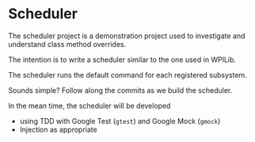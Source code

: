 # Scheduler	

The scheduler project is a demonstration project used to investigate and understand class method overrides.

The intention is to write a scheduler similar to the one used in WPILib. 

The scheduler runs the default command for each registered subsystem. 

Sounds simple? Follow along the commits as we build the scheduler.

In the mean time, the scheduler will be developed 

* using TDD with Google Test (`gtest`) and Google Mock (`gmock`)
* Injection as appropriate

